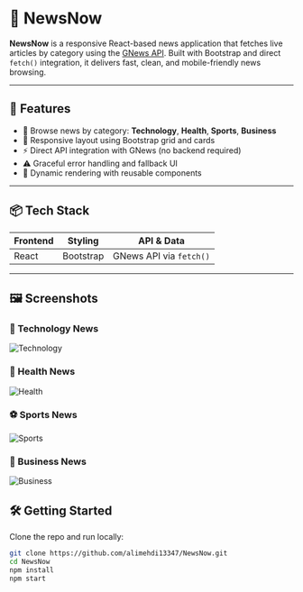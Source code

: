 # 📰 NewsNow

**NewsNow** is a responsive React-based news application that fetches live articles by category using the [GNews API](https://gnews.io/). Built with Bootstrap and direct `fetch()` integration, it delivers fast, clean, and mobile-friendly news browsing.

---

## 🚀 Features

- 🧭 Browse news by category: **Technology**, **Health**, **Sports**, **Business**
- 📱 Responsive layout using Bootstrap grid and cards
- ⚡ Direct API integration with GNews (no backend required)
- ⚠️ Graceful error handling and fallback UI
- 🔄 Dynamic rendering with reusable components

---

## 📦 Tech Stack

| Frontend | Styling   | API & Data |
|----------|-----------|------------|
| React    | Bootstrap | GNews API via `fetch()` |

---
## 🖼️ Screenshots

### 🧠 Technology News  
![Technology](src/assets/technology.jpeg)

### 🏥 Health News  
![Health](src/assets/health.jpeg)

### ⚽ Sports News  
![Sports](src/assets/sports.jpeg)

### 💼 Business News  
![Business](src/assets/business.jpeg)


## 🛠️ Getting Started

Clone the repo and run locally:

```bash
git clone https://github.com/alimehdi13347/NewsNow.git
cd NewsNow
npm install
npm start
